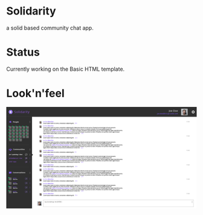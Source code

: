 # Solidarity
a solid based community chat app.

# Status
Currently working on the Basic HTML template.

# Look'n'feel
![screen 1](look-n-feel/look-n-feel_19-04-2019%2013-26-24.png)
